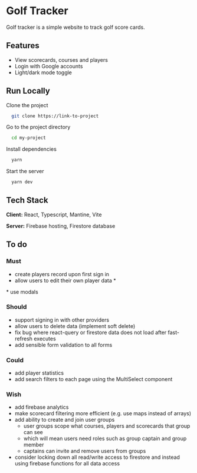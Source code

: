 
# Golf Tracker

Golf tracker is a simple website to track golf score cards.

## Features

- View scorecards, courses and players
- Login with Google accounts
- Light/dark mode toggle

## Run Locally

Clone the project

```bash
  git clone https://link-to-project
```

Go to the project directory

```bash
  cd my-project
```

Install dependencies

```bash
  yarn
```

Start the server

```bash
  yarn dev
```

## Tech Stack

**Client:** React, Typescript, Mantine, Vite

**Server:** Firebase hosting, Firestore database

## To do

### Must

- create players record upon first sign in
- allow users to edit their own player data *

\* use modals

### Should

- support signing in with other providers
- allow users to delete data (implement soft delete)
- fix bug where react-query or firestore data does not load after fast-refresh executes
- add sensible form validation to all forms

### Could

- add player statistics
- add search filters to each page using the MultiSelect component

### Wish

- add firebase analytics
- make scorecard filtering more efficient (e.g. use maps instead of arrays)
- add ability to create and join user groups
  - user groups scope what courses, players and scorecards that group can see
  - which will mean users need roles such as group captain and group member
  - captains can invite and remove users from groups
- consider locking down all read/write access to firestore and instead using firebase functions for all data access
